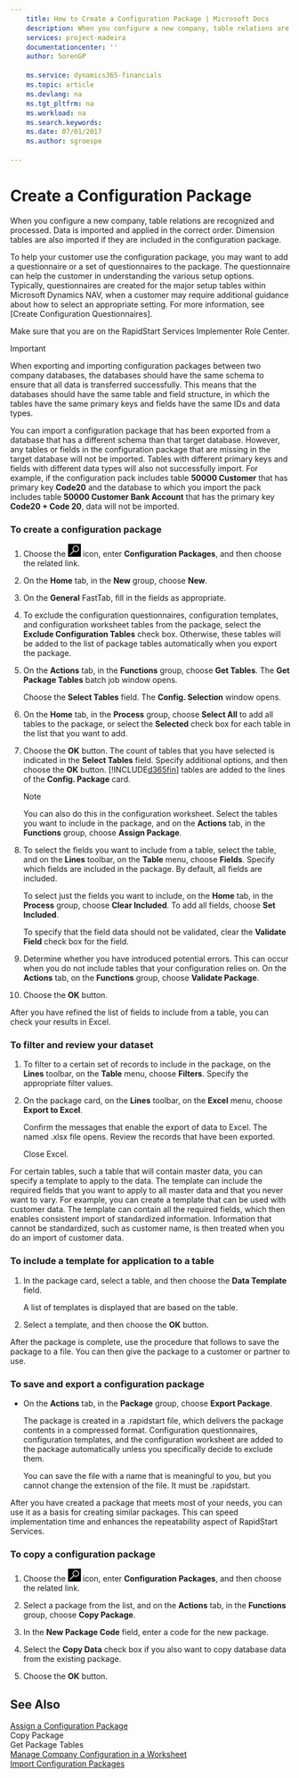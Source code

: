 ```yaml
---
    title: How to Create a Configuration Package | Microsoft Docs
    description: When you configure a new company, table relations are recognized and processed. Data is imported and applied in the correct order. Dimension tables are also imported if they are included in the configuration package.
    services: project-madeira
    documentationcenter: ''
    author: SorenGP

    ms.service: dynamics365-financials
    ms.topic: article
    ms.devlang: na
    ms.tgt_pltfrm: na
    ms.workload: na
    ms.search.keywords:
    ms.date: 07/01/2017
    ms.author: sgroespe

---
```

# Create a Configuration Package
When you configure a new company, table relations are recognized and processed. Data is imported and applied in the correct order. Dimension tables are also imported if they are included in the configuration package.  

To help your customer use the configuration package, you may want to add a questionnaire or a set of questionnaires to the package. The questionnaire can help the customer in understanding the various setup options. Typically, questionnaires are created for the major setup tables within Microsoft Dynamics NAV, when a customer may require additional guidance about how to select an appropriate setting. For more information, see [Create Configuration Questionnaires].



 Make sure that you are on the RapidStart Services Implementer Role Center.

> [!IMPORTANT]  
>  When exporting and importing configuration packages between two company databases, the databases should have the same schema to ensure that all data is transferred successfully. This means that the databases should have the same table and field structure, in which the tables have the same primary keys and fields have the same IDs and data types.  
>   
>  You can import a configuration package that has been exported from a database that has a different schema than that target database. However, any tables or fields in the configuration package that are missing in the target database will not be imported. Tables with different primary keys and fields with different data types will also not successfully import. For example, if the configuration pack includes table **50000 Customer** that has primary key **Code20** and the database to which you import the pack includes table **50000 Customer Bank Account** that has the primary key **Code20 + Code 20**, data will not be imported.  

### To create a configuration package  

1.  Choose the ![Search for Page or Report](media/ui-search/search_small.png "Search for Page or Report icon") icon, enter **Configuration Packages**, and then choose the related link.  

2.  On the **Home** tab, in the **New** group, choose **New**.  

3.  On the **General** FastTab, fill in the fields as appropriate.  



4.  To exclude the configuration questionnaires, configuration templates, and configuration worksheet tables from the package, select the **Exclude Configuration Tables** check box. Otherwise, these tables will be added to the list of package tables automatically when you export the package.  

5.  On the **Actions** tab, in the **Functions** group, choose **Get Tables**. The **Get Package Tables** batch job window opens.  

     Choose the **Select Tables** field. The **Config. Selection** window opens.  

6.  On the **Home** tab, in the **Process** group, choose **Select All** to add all tables to the package, or select the **Selected** check box for each table in the list that you want to add.  

7.  Choose the **OK** button. The count of tables that you have selected is indicated in the **Select Tables** field. Specify additional options, and then choose the **OK** button. [!INCLUDE[d365fin](includes/d365fin_md.md)] tables are added to the lines of the **Config. Package** card.  

    > [!NOTE]  
    >  You can also do this in the configuration worksheet. Select the tables you want to include in the package, and on the **Actions** tab, in the **Functions** group, choose **Assign Package**.  

8.  To select the fields you want to include from a table, select the table, and on the **Lines** toolbar, on the **Table** menu, choose **Fields**. Specify which fields are included in the package. By default, all fields are included.  

     To select just the fields you want to include, on the **Home** tab, in the **Process** group, choose **Clear Included**. To add all fields, choose **Set Included**.  

     To specify that the field data should not be validated, clear the **Validate Field** check box for the field.  

9. Determine whether you have introduced potential errors. This can occur when you do not include tables that your configuration relies on. On the **Actions** tab, on the **Functions** group, choose **Validate Package**.  

10. Choose the **OK** button.  

 After you have refined the list of fields to include from a table, you can check your results in Excel.  

### To filter and review your dataset  

1.  To filter to a certain set of records to include in the package, on the **Lines** toolbar, on the **Table** menu, choose **Filters**. Specify the appropriate filter values.  



2.  On the package card, on the **Lines** toolbar, on the **Excel** menu, choose **Export to Excel**.  

     Confirm the messages that enable the export of data to Excel. The named .xlsx file opens. Review the records that have been exported.  

     Close Excel.  

 For certain tables, such a table that will contain master data, you can specify a template to apply to the data. The template can include the required fields that you want to apply to all master data and that you never want to vary. For example, you can create a template that can be used with customer data. The template can contain all the required fields, which then enables consistent import of standardized information. Information that cannot be standardized, such as customer name, is then treated when you do an import of customer data.  

### To include a template for application to a table  

1.  In the package card, select a table, and then choose the **Data Template** field.  

     A list of templates is displayed that are based on the table.  

2.  Select a template, and then choose the **OK** button.  

 After the package is complete, use the procedure that follows to save the package to a file. You can then give the package to a customer or partner to use.  

### To save and export a configuration package  

-   On the **Actions** tab, in the **Package** group, choose **Export Package**.  

     The package is created in a .rapidstart file, which delivers the package contents in a compressed format. Configuration questionnaires, configuration templates, and the configuration worksheet are added to the package automatically unless you specifically decide to exclude them.  

     You can save the file with a name that is meaningful to you, but you cannot change the extension of the file. It must be .rapidstart.  

 After you have created a package that meets most of your needs, you can use it as a basis for creating similar packages. This can speed implementation time and enhances the repeatability aspect of RapidStart Services.  

### To copy a configuration package  

1.  Choose the ![Search for Page or Report](media/ui-search/search_small.png "Search for Page or Report icon") icon, enter **Configuration Packages**, and then choose the related link.  

2.  Select a package from the list, and on the **Actions** tab, in the **Functions** group, choose **Copy Package**.  

3.  In the **New Package Code** field, enter a code for the new package.  

4.  Select the **Copy Data** check box if you also want to copy database data from the existing package.  

5.  Choose the **OK** button.  

## See Also  
 [Assign a Configuration Package](admin-how-to-assign-a-configuration-package.md)   
 Copy Package   
 Get Package Tables   
 [Manage Company Configuration in a Worksheet](admin-how-to-manage-company-configuration-in-a-worksheet.md)   
 [Import Configuration Packages](admin-how-to-import-configuration-packages.md)

